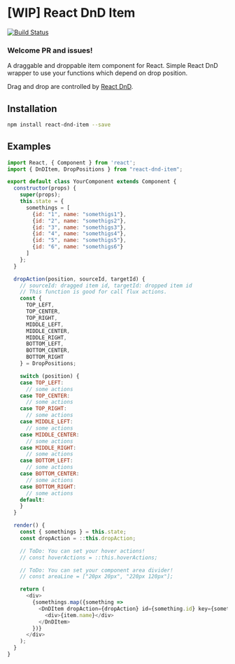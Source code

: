 # [WIP] React DnD Item
[![Build Status](https://travis-ci.org/t-hiroyoshi/react-dnd-item.svg)](https://travis-ci.org/t-hiroyoshi/react-dnd-item)

### Welcome PR and issues!

A draggable and droppable item component for React.
Simple React DnD wrapper to use your functions which depend on drop position.

Drag and drop are controlled by [React DnD](https://github.com/gaearon/react-dnd).

## Installation

```sh
npm install react-dnd-item --save
```

## Examples

```js
import React, { Component } from 'react';
import { DnDItem, DropPositions } from "react-dnd-item";

export default class YourComponent extends Component {
  constructor(props) {
    super(props);
    this.state = {
      somethings = [
        {id: "1", name: "somethigs1"},
        {id: "2", name: "somethigs2"},
        {id: "3", name: "somethigs3"},
        {id: "4", name: "somethigs4"},
        {id: "5", name: "somethigs5"},
        {id: "6", name: "somethigs6"}
      ]
    };
  }

  dropAction(position, sourceId, targetId) {
    // sourceId: dragged item id, targetId: dropped item id
    // This function is good for call flux actions.
    const {
      TOP_LEFT,
      TOP_CENTER,
      TOP_RIGHT,
      MIDDLE_LEFT,
      MIDDLE_CENTER,
      MIDDLE_RIGHT,
      BOTTOM_LEFT,
      BOTTOM_CENTER,
      BOTTOM_RIGHT
    } = DropPositions;

    switch (position) {
    case TOP_LEFT:
      // some actions
    case TOP_CENTER:
      // some actions
    case TOP_RIGHT:
      // some actions
    case MIDDLE_LEFT:
      // some actions
    case MIDDLE_CENTER:
      // some actions
    case MIDDLE_RIGHT:
      // some actions
    case BOTTOM_LEFT:
      // some actions
    case BOTTOM_CENTER:
      // some actions
    case BOTTOM_RIGHT:
      // some actions
    default:
    }
  }

  render() {
    const { somethings } = this.state;
    const dropAction = ::this.dropAction;

    // ToDo: You can set your hover actions!
    // const hoverActions = ::this.hoverActions;

    // ToDo: You can set your component area divider!
    // const areaLine = ["20px 20px", "220px 120px"];

    return (
      <div>
        {somethings.map({something =>
          <DnDItem dropAction={dropAction} id={something.id} key={something.id}>
            <div>{item.name}</div>
          </DnDItem>
        })}
      </div>
    );
  }
}
```
